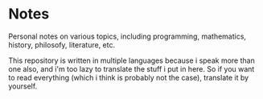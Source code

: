 # Notes

Personal notes on various topics, including programming, mathematics,
history, philosofy, literature, etc.

This repository is written in multiple languages because i speak more than
one also, and i'm too lazy to translate the stuff i put in here. So if you
want to read everything (which i think is probably not the case), translate
it by yourself.
